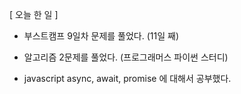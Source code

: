 [ 오늘 한 일 ]


- 부스트캠프 9일차 문제를 풀었다. (11일 째)


- 알고리즘 2문제를 풀었다. (프로그래머스 파이썬 스터디)


- javascript async, await, promise 에 대해서 공부했다.

